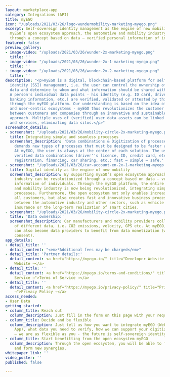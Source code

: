 ```yaml
---
layout: marketplace-app
category: Integrations (API)
title: myEGO
icon: "/uploads/2021/03/26/logo-wundermobility-marketing-myego.png"
excerpt: Self-sovereign identity management as the engine of new mobility. By supporting
  myEGO’s open ecosystem approach, the automotive and mobility industry can be revolutionized
  through a concept based on data – verified personal information of individuals.
featured: false
preview_gallery:
- image-video: "/uploads/2021/03/26/wunder-2x-marketing-myego.png"
  title: ''
- image-video: "/uploads/2021/03/26/wunder-2x-1-marketing-myego.png"
  title: ''
- image-video: "/uploads/2021/03/26/wunder-2x-2-marketing-myego.png"
  title: ''
description: "<p>myEGO is a digital, blockchain-based platform for self-determined
  identity (SSI) management, i.e. the user can control the ownership of his personal
  data and determine to whom and what information should be shared with third parties.
  A person's individual data points - his identity (e.g. ID card, driver's license,
  banking information, etc.) are verified, validated or attested by third parties
  through the myEGO platform. Our understanding is based on the idea of open, secure
  and user-centric ecosystems - myEGO thus revolutionizes the customer relationship
  between customers and companies through an innovative and sustainable onboarding
  approach. Multiple uses of (verified) user data assets can be linked across ecosystems
  and services, eliminating data silos.</p>"
screenshot_details:
- screenshot: "/uploads/2021/03/26/mobility-circle-2x-marketing-myego.png"
  title: Integrating simple and seamless processes
  screenshot_description: 'Data combinations & Digitization of processes: Digitization
    demands new types of processes that must be designed to be faster and more user-friendly.
    At myEGO, the user is always at the center of each solution. The user shares his
    verified data combinations (driver''s licence, ID, credit card, etc.) , for vehicle
    registration, financing, car sharing, etc.: fast – simple – safe.'
- screenshot: "/uploads/2021/03/26/car-account-en-2x-1-marketing-myego.png"
  title: Digital identity as the engine of new mobility
  screenshot_description: By supporting myEGO’s open ecosystem approach, the automotive
    industry can be revolutionized through a concept based on data – verified personal
    information of individuals. Through the myEGO platform, the entire automotive
    and mobility industry is now being revolutionized, integrating simple and seamless
    processes. Furthermore, the open ecosystem not only enables increased value for
    all customers, but also creates fast and innovative business processes and collaborations
    between the automotive industry and other sectors, such as vehicle registration,
    insurance or the long-term realization of smart cities.
- screenshot: "/uploads/2021/03/26/mobility-circle-2x-marketing-myego.png"
  title: 'Data ownership:'
  screenshot_description: Car manufacturers and mobility providers collect vast amounts
    of different data, i.e. CO2 emissions, velocity, GPS etc. At myEGO, companies
    can also become data providers to benefit from data monetization (with the user’s
    consent).
app_details:
- detail_title: ''
  detail_content: "<em>*Additional fees may be charged</em>"
- detail_title: 'Partner details:'
  detail_content: <a href="https://myego.io/" title="Developer Website →">Developer
    Website →</a>
- detail_title: ''
  detail_content: <a href="https://myego.io/terms-and-conditions/" title="Terms of
    Service →">Terms of Service →</a>
- detail_title: ''
  detail_content: <a href="https://myego.io/privacy-policy/" title="Privacy Policy
    →">Privacy Policy →</a>
access_needed:
- User Data
getting_started:
- column_title: Reach out
  column_description: Just fill in the form on this page with your request.
- column_title: Decide and be flexible
  column_description: Just tell us how you want to integrate myEGO (WebApp, SDK, myEGO
    App), what data you need to verify, how we can support your digitization processes
    – we are as flexible as you - the future is self-sovereign identity management.
- column_title: Start benefitting from the open ecosystem myEGO
  column_description: Through the open ecosystem, you will be able to find new companies
    and form new synergies.
whitepaper_link: ''
video_poster: ''
published: false

---
```

